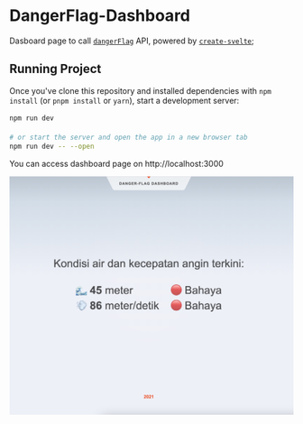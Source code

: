 # DangerFlag-Dashboard

Dasboard page to call [`dangerFlag`](https://github.com/kaleemubarok/dangerFlag) API, powered by [`create-svelte`](https://github.com/sveltejs/kit/tree/master/packages/create-svelte);


## Running Project

Once you've clone this repository and installed dependencies with `npm install` (or `pnpm install` or `yarn`), start a development server:

```bash
npm run dev

# or start the server and open the app in a new browser tab
npm run dev -- --open
```

You can access dashboard page on http://localhost:3000

![json](screenshot.png)